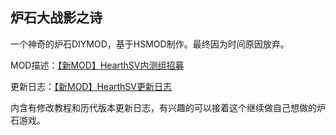 ## 炉石大战影之诗

一个神奇的炉石DIYMOD，基于HSMOD制作。最终因为时间原因放弃。

MOD描述：[【新MOD】HearthSV内测组招募](https://ybcq.github.io/2020/08/20/%E3%80%90%E6%96%B0MOD%E3%80%91HearthSV%E5%86%85%E6%B5%8B%E7%BB%84%E6%8B%9B%E5%8B%9F/)

更新日志：[【新MOD】HearthSV更新日志](https://ybcq.github.io/2020/05/01/%E3%80%90%E6%96%B0MOD%E3%80%91HearthSV%E6%9B%B4%E6%96%B0%E6%97%A5%E5%BF%97/)

内含有修改教程和历代版本更新日志，有兴趣的可以接着这个继续做自己想做的炉石游戏。